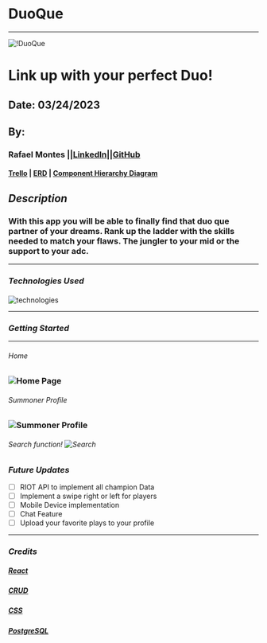 # DuoQue

---



![!DuoQue](/home/rafiks1/ga_seir/projects/capstone/DuoQue/client/src/images/pngaaa.com-5200249.png)

# Link up with your perfect Duo!

## Date: 03/24/2023

## By:

### Rafael Montes ||[LinkedIn](www.linkedin.com/in/rafael-montes-9040491a5)||[GitHub](https://github.com/RafaelIgnacioMontes)


#### [Trello]() | [ERD](https://media.discordapp.net/attachments/166084953740673025/1088703135578607626/image.png?width=1082&height=678) | [Component Hierarchy Diagram](https://media.discordapp.net/attachments/166084953740673025/1088703060861276170/Screenshot_from_2023-03-23_22-17-52.png?width=1164&height=678)


## **_Description_**

### With this app you will be able to finally find that duo que partner of your dreams. Rank up the ladder with the skills needed to match your flaws. The jungler to your mid or the support to your adc. 

---

### **_Technologies Used_**

####

![technologies](https://camo.githubusercontent.com/c7cd26def93db19affeb8c6af3009fd15720ce38f6259e730699a305c676a820/68747470733a2f2f7777772e66726565636f646563616d702e6f72672f6e6577732f636f6e74656e742f696d616765732f73697a652f77323030302f323032302f30332f5045524e2e706e67)

---

### **_Getting Started_**



---

###### Home

### ![Home Page](https://media.discordapp.net/attachments/1075524186853867702/1092867619251564644/image.png?width=1336&height=644)

###### Summoner Profile

### ![Summoner Profile](https://cdn.discordapp.com/attachments/1075524186853867702/1092867886068023316/image.png)

###### Search function! ![Search](https://cdn.discordapp.com/attachments/1075524186853867702/1092868688811663452/image.png)

### **_Future Updates_**

- [ ] RIOT API to implement all champion Data
- [ ] Implement a swipe right or left for players
- [ ] Mobile Device implementation
- [ ] Chat Feature
- [ ] Upload your favorite plays to your profile

---

### **_Credits_**

##### [React](https://developer.mozilla.org/en-US/docs/Learn/Tools_and_testing/Client-side_JavaScript_frameworks/React_interactivity_filtering_conditional_rendering)

##### [CRUD](https://geeksforgeeks.com/)

##### [CSS](https://weekendprojects.dev/posts/which-responsive-media-query-breakpoints-should-you-use/)

##### [PostgreSQL](https://www.postgresql.org/)
